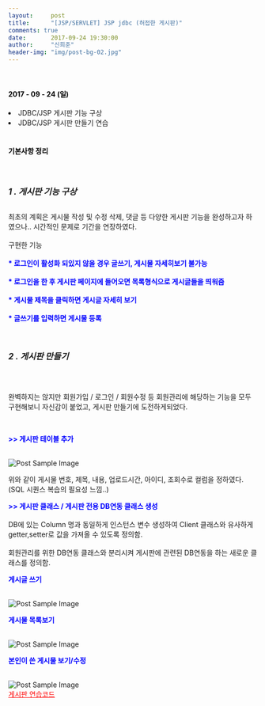 ```yaml
---
layout:     post
title:      "[JSP/SERVLET] JSP jdbc (허접한 게시판)"
comments: true
date:       2017-09-24 19:30:00
author:     "신희준"
header-img: "img/post-bg-02.jpg"
---
```


<head>
 <meta property="og:type" content="website">
 <meta property="og:title" content="JSP jdbc 게시판 CRUD">
 <meta property="og:description" content="JSP jdbc 게시판 CRUD">
 <meta property="og:url" content="http://shj7242.github.io/2017/09/24/JSP7/">

 <meta name="twitter:card" content="summary">
  <meta name="twitter:title" content="JSP jdbc 게시판 CRUD">
  <meta name="twitter:description" content="JSP jdbc 게시판 CRUD">
  <meta name="FACEBOOK:domain" content="http://shj7242.github.io/2017/09/24/JSP7/">
  <meta name="facebook:card" content="summary">
   <meta name="facebook:title" content="JSP jdbc 게시판 CRUD">
   <meta name="facebook:description" content="JSP jdbc 게시판 CRUD">
   <meta name="facebook:domain" content="http://shj7242.github.io/2017/09/24/JSP7/">


 </head>



<br>
<H4 style ="font-weight:bold; color : black">2017 - 09 - 24 (일)</H4>
<li>JDBC/JSP 게시판 기능 구상</li>
<li>JDBC/JSP 게시판 만들기 연습</li>

<br>
<H4 style ="font-weight:bold; color:black;">기본사항 정리</H4>
<br>

<h5 style = "font-size: 17px; font-weight : bold;">1 . 게시판 기능 구상</h5>

<p>최초의 계획은 게시물 작성 및 수정 삭제, 댓글 등 다양한 게시판 기능을 완성하고자 하였으나.. 시간적인 문제로 기간을 연장하였다. <br><br>구현한 기능 <Br><br>
<b style="color:blue; font-size: 14px;"> * 로그인이 활성화 되있지 않을 경우 글쓰기, 게시물 자세히보기 불가능 </b><br><br>
<b style="color:blue; font-size: 14px;"> * 로그인을 한 후 게시판 페이지에 들어오면 목록형식으로 게시글들을 띄워줌 </b><br><br>
<b style="color:blue; font-size: 14px;"> * 게시물 제목을 클릭하면 게시글 자세히 보기 </b> <br><br>
<b style="color:blue; font-size: 14px;"> * 글쓰기를 입력하면 게시물 등록 </b>
</p>


<br>
<h5 style = "font-size: 17px; font-weight : bold;">2 . 게시판 만들기</h5>

<br>
<p>완벽하지는 않지만 회원가입 / 로그인 / 회원수정 등 회원관리에 해당하는 기능을 모두 구현해보니 자신감이 붙었고, 게시판 만들기에 도전하게되었다.</p>
<br>

<p><b style="color:blue; font-size: 14px;"> >> 게시판 테이블 추가 </b><br><br>


</p>

<img src="{{ site.baseurl }}/img/boardImg.JPG" alt="Post Sample Image">
<p>위와 같이 게시물 번호, 제목, 내용, 업로드시간, 아이디, 조회수로 컬럼을 정하였다. (SQL 시퀀스 복습의 필요성 느낌..) </p>

<p><b style="color:blue; font-size: 14px;"> >> 게시판 클래스 / 게시판 전용 DB연동 클래스 생성 </b><br><br>
DB에 있는 Column 명과 동일하게 인스턴스 변수 생성하여 Client 클래스와 유사하게 getter,setter로 값을 가져올 수 있도록 정의함.
<BR>
<BR>
회원관리를 위한 DB연동 클래스와 분리시켜 게시판에 관련된 DB연동을 하는 새로운 클래스를 정의함.
</p>

<p><b style="color:blue;">게시글 쓰기</b></P><br>
<img src="{{ site.baseurl }}/img/bw.JPG" alt="Post Sample Image">
<p><b style="color:blue;">게시물 목록보기</b></P><br>
<img src="{{ site.baseurl }}/img/bl.JPG" alt="Post Sample Image">
<p><b style="color:blue;">본인이 쓴 게시물 보기/수정</b></P><br>
<img src="{{ site.baseurl }}/img/bu.JPG" alt="Post Sample Image">
<br>
<a style ="color:red;" href="https://github.com/shj7242/practice">게시판 연습코드</a>
